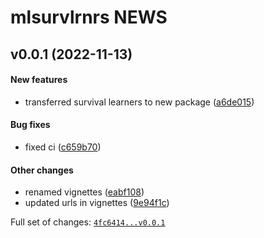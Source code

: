 # mlsurvlrnrs NEWS

## v0.0.1 (2022-11-13)

#### New features

-   transferred survival learners to new package
    ([a6de015](https://github.com/kapsner/mlsurvlrnrs/tree/a6de015f165d11be49859b5b99bab71b4163b324))

#### Bug fixes

-   fixed ci
    ([c659b70](https://github.com/kapsner/mlsurvlrnrs/tree/c659b70458f88c36ede5b390b6184a5555d96a53))

#### Other changes

-   renamed vignettes
    ([eabf108](https://github.com/kapsner/mlsurvlrnrs/tree/eabf108b05680f9e55e2657c445ed877ad7ddbe8))
-   updated urls in vignettes
    ([9e94f1c](https://github.com/kapsner/mlsurvlrnrs/tree/9e94f1c35e663e5bdfe98867c562c26603c3a6d5))

Full set of changes:
[`4fc6414...v0.0.1`](https://github.com/kapsner/mlsurvlrnrs/compare/4fc6414...v0.0.1)
